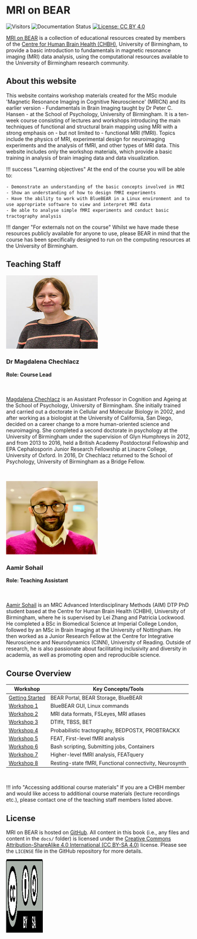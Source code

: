 # MRI on BEAR 

<!-- Visitor Count and Documentation Info -->

![Visitors](https://pageview.vercel.app/?github_user=chbh-opensource&github_repo=mri-on-bear-edu) ![Documentation Status](https://img.shields.io/badge/docs-passing-brightgreen) [![License: CC BY 4.0](https://img.shields.io/badge/License-CC%20BY%204.0-lightgrey.svg)](https://creativecommons.org/licenses/by/4.0/)

[MRI on BEAR](https://github.com/chbh-opensource/mri-on-bear-edu) is a collection of educational resources created by members of the [Centre for Human Brain Health (CHBH)](https://www.birmingham.ac.uk/research/centre-for-human-brain-health), University of Birmingham, to provide a basic introduction to fundamentals in magnetic resonance imaging (MRI) data analysis, using the computational resources available to the University of Birmingham research community.

## About this website

This website contains workshop materials created for the MSc module 'Magnetic Resonance Imaging in Cognitive Neuroscience' (MRICN) and its earlier version - Fundamentals in Brain Imaging taught by Dr Peter C. Hansen - at the School of Psychology, University of Birmingham. It is a ten-week course consisting of lectures and workshops introducing the main techniques of functional and structural brain mapping using MRI with a strong emphasis on - but not limited to - functional MRI (fMRI). Topics include the physics of MRI, experimental design for neuroimaging experiments and the analysis of fMRI, and other types of MRI data. This website includes only the workshop materials, which provide a basic training in analysis of brain imaging data and data visualization. 

!!! success "Learning objectives"
    At the end of the course you will be able to:

    - Demonstrate an understanding of the basic concepts involved in MRI
    - Show an understanding of how to design fMRI experiments
    - Have the ability to work with BlueBEAR in a Linux environment and to use appropriate software to view and interpret MRI data
    - Be able to analyse simple fMRI experiments and conduct basic tractography analysis

!!! danger "For externals not on the course"
    Whilst we have made these resources publicly available for anyone to use, please BEAR in mind that the course has been specifically designed to run on the computing resources at the University of Birmingham.

## Teaching Staff

<p>
  <img src="assets/images/main_page/magda.jpg" alt="Magda" width="250" height="200">
</p>

<h3>Dr Magdalena Chechlacz</h3>
<b style="display: block; margin-bottom: 20px;">Role: Course Lead</b>
<div class="social-links" style="display: flex; flex-direction: row; gap: 5px; justify-content: flex-start;">
<div class="social-item"><a href="mailto:m.chechlacz@bham.ac.uk"><i class="fa-solid fa-envelope fa-xl"></i></a></div>
<div class="social-item"><a href="https://orcid.org/0000-0003-1811-3946" target="_blank"><i class="fa-brands fa-orcid fa-xl"></i></a></div>
</div>

<div style="margin-top: 30px;"></div>

[Magdalena Chechlacz](https://www.birmingham.ac.uk/staff/profiles/psychology/chechlacz-magda) is an Assistant Professor in Cognition and Ageing at the School of Psychology, University of Birmingham. She initially trained and carried out a doctorate in Cellular and Molecular Biology in 2002, and after working as a biologist at the University of California, San Diego, decided on a career change to a more human-oriented science and neuroimaging. She completed a second doctorate in psychology at the University of Birmingham under the supervision of Glyn Humphreys in 2012, and from 2013 to 2016, held a British Academy Postdoctoral Fellowship and EPA Cephalosporin Junior Research Fellowship at Linacre College, University of Oxford. In 2016, Dr Chechlacz returned to the School of Psychology, University of Birmingham as a Bridge Fellow.

<br>
<p>
  <img src="assets/images/main_page/aamir.png" alt="Aamir" width="250" height="200">
</p>

<h3>Aamir Sohail</h3>
<b style="display: block; margin-bottom: 20px;">Role: Teaching Assistant</b>
<div class="social-links" style="display: flex; flex-direction: row; gap: 5px; justify-content: flex-start;">
<div class="social-item"><a href="mailto:axs2210@bham.ac.uk"><i class="fa-solid fa-envelope fa-xl"></i></a></div>
<div class="social-item"><a href="https://github.com/sohaamir" target="_blank"><i class="fa-brands fa-github fa-xl"></i></a></div>
<div class="social-item"><a href="https://twitter.com/AamirNSohail" target="_blank"><i class="fa-brands fa-x-twitter fa-xl"></i></a></div>
<div class="social-item"><a href="https://orcid.org/0009-0000-6584-4579" target="_blank"><i class="fa-brands fa-orcid fa-xl"></i></a></div>
<div class="social-item"><a href="https://sohaamir.github.io/" target="_blank"><i class="fa-solid fa-globe fa-xl" style="color: #87CEEB;"></i></a></div>
</div>

<div style="margin-top: 30px;"></div>

[Aamir Sohail](https://sohaamir.github.io/) is an MRC Advanced Interdisciplinary Methods (AIM) DTP PhD student based at the Centre for Human Brain Health (CHBH), University of Birmingham, where he is supervised by Lei Zhang and Patricia Lockwood. He completed a BSc in Biomedical Science at Imperial College London, followed by an MSc in Brain Imaging at the University of Nottingham. He then worked as a Junior Research Fellow at the Centre for Integrative Neuroscience and Neurodynamics (CINN), University of Reading. Outside of research, he is also passionate about facilitating inclusivity and diversity in academia, as well as promoting open and reproducible science.

## Course Overview

| Workshop | Key Concepts/Tools |
|----------|-------------------|
| [Getting Started](https://chbh-opensource.github.io/mri-on-bear-edu/setting-up/) | BEAR Portal, BEAR Storage, BlueBEAR |
| [Workshop 1](https://chbh-opensource.github.io/mri-on-bear-edu/workshop1/workshop1-intro/) | BlueBEAR GUI, Linux commands |
| [Workshop 2](https://chbh-opensource.github.io/mri-on-bear-edu/workshop2/workshop2-intro/) | MRI data formats, FSLeyes, MRI atlases |
| [Workshop 3](https://chbh-opensource.github.io/mri-on-bear-edu/workshop3/workshop3-intro/) | DTIfit, TBSS, BET |
| [Workshop 4](https://chbh-opensource.github.io/mri-on-bear-edu/workshop4/workshop4-intro/) | Probabilistic tractography, BEDPOSTX, PROBTRACKX |
| [Workshop 5](https://chbh-opensource.github.io/mri-on-bear-edu/workshop5/workshop5-intro/) | FEAT, First-level fMRI analysis |
| [Workshop 6](https://chbh-opensource.github.io/mri-on-bear-edu/workshop6/workshop6-intro) | Bash scripting, Submitting jobs, Containers |
| [Workshop 7](https://chbh-opensource.github.io/mri-on-bear-edu/workshop7/workshop7-intro) | Higher-level fMRI analysis, FEATquery |
| [Workshop 8](https://chbh-opensource.github.io/mri-on-bear-edu/workshop8/functional-connectivity/) | Resting-state fMRI, Functional connectivity, Neurosynth |

<br>

!!! info "Accessing additional course materials"
    If you are a CHBH member and would like access to additional course materials (lecture recordings etc.), please contact one of the teaching staff members listed above.

## License

MRI on BEAR is hosted on [GitHub](https://github.com/chbh-opensource/mri-on-bear-edu). All content in this book (i.e., any files and content in the `docs/` folder) is licensed under the [Creative Commons Attribution-ShareAlike 4.0 International (CC BY-SA 4.0)](https://creativecommons.org/licenses/by-sa/4.0/deed.en) license. Please see the `LICENSE` file in the GitHub repository for more details.

<p>
  <img src="assets/images/main_page/cc_by_sa.png" alt="CC-BY-SA" width="100" height="200">
</p>